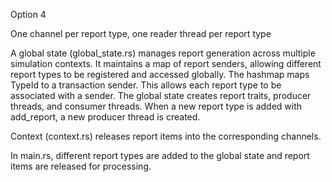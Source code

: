 Option 4

One channel per report type, one reader thread per report type

A global state (global_state.rs) manages report generation across multiple simulation 
contexts. It maintains a map of report senders, allowing different report types to be 
registered and accessed globally. The hashmap maps TypeId to a transaction sender. This
allows each report type to be associated with a sender. The global state creates 
report traits, producer threads, and consumer threads. When a new report type is added 
with add_report, a new producer thread is created.   

Context (context.rs) releases report items into the corresponding channels. 

In main.rs, different report types are added to the global state and report items 
are released for processing. 